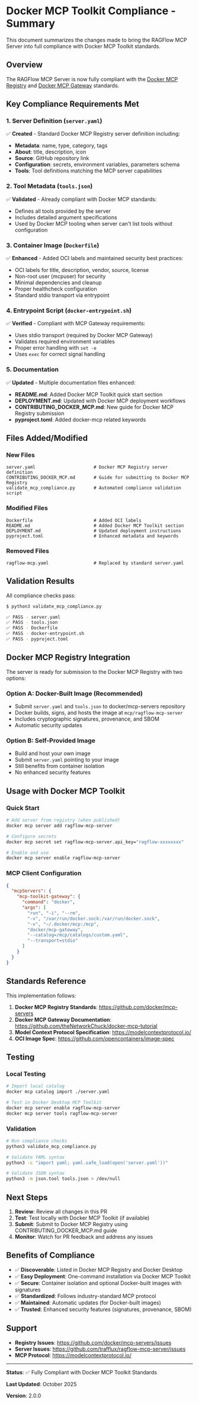# Docker MCP Toolkit Compliance - Summary

This document summarizes the changes made to bring the RAGFlow MCP Server into full compliance with Docker MCP Toolkit standards.

## Overview

The RAGFlow MCP Server is now fully compliant with the [Docker MCP Registry](https://github.com/docker/mcp-servers) and [Docker MCP Gateway](https://github.com/theNetworkChuck/docker-mcp-tutorial/blob/main/docs/docker-gateway.md) standards.

## Key Compliance Requirements Met

### 1. Server Definition (`server.yaml`)
✅ **Created** - Standard Docker MCP Registry server definition including:
- **Metadata**: name, type, category, tags
- **About**: title, description, icon
- **Source**: GitHub repository link
- **Configuration**: secrets, environment variables, parameters schema
- **Tools**: Tool definitions matching the MCP server capabilities

### 2. Tool Metadata (`tools.json`)
✅ **Validated** - Already compliant with Docker MCP standards:
- Defines all tools provided by the server
- Includes detailed argument specifications
- Used by Docker MCP tooling when server can't list tools without configuration

### 3. Container Image (`Dockerfile`)
✅ **Enhanced** - Added OCI labels and maintained security best practices:
- OCI labels for title, description, vendor, source, license
- Non-root user (mcpuser) for security
- Minimal dependencies and cleanup
- Proper healthcheck configuration
- Standard stdio transport via entrypoint

### 4. Entrypoint Script (`docker-entrypoint.sh`)
✅ **Verified** - Compliant with MCP Gateway requirements:
- Uses stdio transport (required by Docker MCP Gateway)
- Validates required environment variables
- Proper error handling with `set -e`
- Uses `exec` for correct signal handling

### 5. Documentation
✅ **Updated** - Multiple documentation files enhanced:

- **README.md**: Added Docker MCP Toolkit quick start section
- **DEPLOYMENT.md**: Updated with Docker MCP deployment workflows
- **CONTRIBUTING_DOCKER_MCP.md**: New guide for Docker MCP Registry submission
- **pyproject.toml**: Added docker-mcp related keywords

## Files Added/Modified

### New Files
```
server.yaml                      # Docker MCP Registry server definition
CONTRIBUTING_DOCKER_MCP.md       # Guide for submitting to Docker MCP Registry
validate_mcp_compliance.py       # Automated compliance validation script
```

### Modified Files
```
Dockerfile                       # Added OCI labels
README.md                        # Added Docker MCP Toolkit section
DEPLOYMENT.md                    # Updated deployment instructions
pyproject.toml                   # Enhanced metadata and keywords
```

### Removed Files
```
ragflow-mcp.yaml                 # Replaced by standard server.yaml
```

## Validation Results

All compliance checks pass:

```bash
$ python3 validate_mcp_compliance.py

✅ PASS - server.yaml
✅ PASS - tools.json
✅ PASS - Dockerfile
✅ PASS - docker-entrypoint.sh
✅ PASS - pyproject.toml
```

## Docker MCP Registry Integration

The server is ready for submission to the Docker MCP Registry with two options:

### Option A: Docker-Built Image (Recommended)
- Submit `server.yaml` and `tools.json` to docker/mcp-servers repository
- Docker builds, signs, and hosts the image at `mcp/ragflow-mcp-server`
- Includes cryptographic signatures, provenance, and SBOM
- Automatic security updates

### Option B: Self-Provided Image
- Build and host your own image
- Submit `server.yaml` pointing to your image
- Still benefits from container isolation
- No enhanced security features

## Usage with Docker MCP Toolkit

### Quick Start
```bash
# Add server from registry (when published)
docker mcp server add ragflow-mcp-server

# Configure secrets
docker mcp secret set ragflow-mcp-server.api_key="ragflow-xxxxxxxx"

# Enable and use
docker mcp server enable ragflow-mcp-server
```

### MCP Client Configuration
```json
{
  "mcpServers": {
    "mcp-toolkit-gateway": {
      "command": "docker",
      "args": [
        "run", "-i", "--rm",
        "-v", "/var/run/docker.sock:/var/run/docker.sock",
        "-v", "~/.docker/mcp:/mcp",
        "docker/mcp-gateway",
        "--catalog=/mcp/catalogs/custom.yaml",
        "--transport=stdio"
      ]
    }
  }
}
```

## Standards Reference

This implementation follows:

1. **Docker MCP Registry Standards**: https://github.com/docker/mcp-servers
2. **Docker MCP Gateway Documentation**: https://github.com/theNetworkChuck/docker-mcp-tutorial
3. **Model Context Protocol Specification**: https://modelcontextprotocol.io/
4. **OCI Image Spec**: https://github.com/opencontainers/image-spec

## Testing

### Local Testing
```bash
# Import local catalog
docker mcp catalog import ./server.yaml

# Test in Docker Desktop MCP Toolkit
docker mcp server enable ragflow-mcp-server
docker mcp server tools ragflow-mcp-server
```

### Validation
```bash
# Run compliance checks
python3 validate_mcp_compliance.py

# Validate YAML syntax
python3 -c "import yaml; yaml.safe_load(open('server.yaml'))"

# Validate JSON syntax
python3 -m json.tool tools.json > /dev/null
```

## Next Steps

1. **Review**: Review all changes in this PR
2. **Test**: Test locally with Docker MCP Toolkit (if available)
3. **Submit**: Submit to Docker MCP Registry using CONTRIBUTING_DOCKER_MCP.md guide
4. **Monitor**: Watch for PR feedback and address any issues

## Benefits of Compliance

- ✅ **Discoverable**: Listed in Docker MCP Registry and Docker Desktop
- ✅ **Easy Deployment**: One-command installation via Docker MCP Toolkit
- ✅ **Secure**: Container isolation and optional Docker-built images with signatures
- ✅ **Standardized**: Follows industry-standard MCP protocol
- ✅ **Maintained**: Automatic updates (for Docker-built images)
- ✅ **Trusted**: Enhanced security features (signatures, provenance, SBOM)

## Support

- **Registry Issues**: https://github.com/docker/mcp-servers/issues
- **Server Issues**: https://github.com/trafflux/ragflow-mcp-server/issues
- **MCP Protocol**: https://modelcontextprotocol.io/

---

**Status**: ✅ Fully Compliant with Docker MCP Toolkit Standards

**Last Updated**: October 2025

**Version**: 2.0.0
